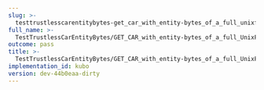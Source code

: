 ```yaml
---
slug: >-
  testtrustlesscarentitybytes-get_car_with_entity-bytes_of_a_full_unixfs_file_(accept_header)-header_accept-ranges
full_name: >-
  TestTrustlessCarEntityBytes/GET_CAR_with_entity-bytes_of_a_full_UnixFS_file_(Accept_Header)/Header_Accept-Ranges
outcome: pass
title: >-
  TestTrustlessCarEntityBytes/GET_CAR_with_entity-bytes_of_a_full_UnixFS_file_(Accept_Header)/Header_Accept-Ranges
implementation_id: kubo
version: dev-44b0eaa-dirty
---
```


